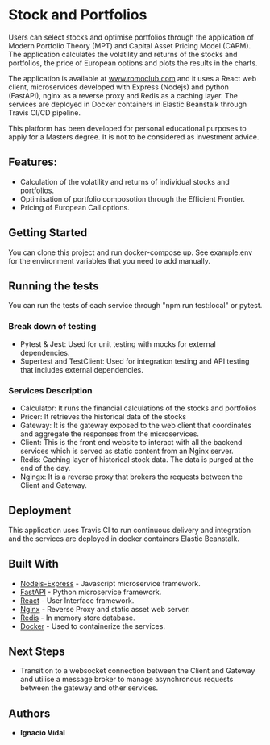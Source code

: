 # Stock and Portfolios

Users can select stocks and optimise portfolios through the application of Modern Portfolio Theory (MPT) and Capital Asset Pricing Model (CAPM). The application calculates the volatility and returns of the stocks and portfolios, the price of European options and plots the results in the charts.

The application is available at www.romoclub.com and it uses a React web client, microservices developed with Express (Nodejs) and python (FastAPI), nginx as a reverse proxy and Redis as a caching layer. The services are deployed in Docker containers in Elastic Beanstalk through Travis CI/CD pipeline.

This platform has been developed for personal educational purposes to apply for a Masters degree. It is not to be considered as investment advice.

## Features:

- Calculation of the volatility and returns of individual stocks and portfolios.
- Optimisation of portfolio composotion through the Efficient Frontier.
- Pricing of European Call options.

## Getting Started

You can clone this project and run docker-compose up. See example.env for the environment variables that you need to add manually.

## Running the tests

You can run the tests of each service through "npm run test:local" or pytest.

### Break down of testing

- Pytest & Jest: Used for unit testing with mocks for external dependencies.
- Supertest and TestClient: Used for integration testing and API testing that includes external dependencies.

### Services Description

- Calculator: It runs the financial calculations of the stocks and portfolios
- Pricer: It retrieves the historical data of the stocks
- Gateway: It is the gateway exposed to the web client that coordinates and aggregate the responses from the microservices.
- Client: This is the front end website to interact with all the backend services which is served as static content from an Nginx server.
- Redis: Caching layer of historical stock data. The data is purged at the end of the day.
- Ngingx: It is a reverse proxy that brokers the requests between the Client and Gateway.

## Deployment

This application uses Travis CI to run continuous delivery and integration and the services are deployed in docker containers Elastic Beanstalk.
## Built With

- [Nodejs-Express](https://expressjs.com/) - Javascript microservice framework.
- [FastAPI](https://fastapi.tiangolo.com/) - Python microservice framework.
- [React](https://reactjs.org/) - User Interface framework.
- [Nginx](https://www.nginx.com/) - Reverse Proxy and static asset web server.
- [Redis](https://redis.io/) - In memory store database.
- [Docker](https://www.docker.com/) - Used to containerize the services.


## Next Steps

- Transition to a websocket connection between the Client and Gateway and utilise a message broker to manage asynchronous requests between the gateway and other services.

## Authors

- **Ignacio Vidal**
